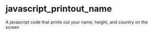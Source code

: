 # javascript_printout_name
A javascript code that prints out your name, height, and country on the screen
